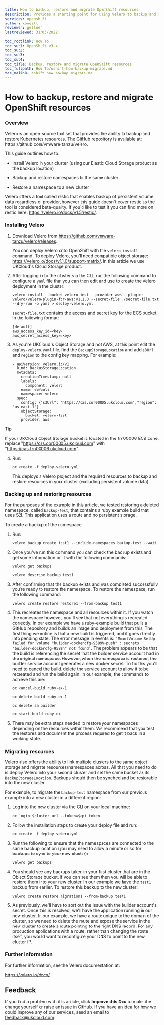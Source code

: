 ```yaml
---
title: How to backup, restore and migrate OpenShift resources
description: Provides a starting point for using Velero to backup and restore cluster resources and migrate between clusters
services: openshift
author: koneill
reviewer: gellner
lastreviewed: 31/03/2022

toc_rootlink: How To
toc_sub1: OpenShift v3.x
toc_sub2:
toc_sub3:
toc_sub4:
toc_title: Backup, restore and migrate OpenShift resources
toc_fullpath: How To/oshift-how-backup-migrate.md
toc_mdlink: oshift-how-backup-migrate.md
---
```


# How to backup, restore and migrate OpenShift resources

### Overview

Velero is an open-source tool set that provides the ability to backup and restore Kubernetes resources. The GitHub repository is available at: <https://github.com/vmware-tanzu/velero>.

This guide outlines how to:

- Install Velero in your cluster (using our Elastic Cloud Storage product as the backup location)

- Backup and restore namespaces to the same cluster

- Restore a namespace to a new cluster

Velero offers a tool called restic that enables backup of persistent volume data regardless of provider, however this guide doesn't cover restic as the tool is considered beta-quality. If you'd like to test it you can find more on restic here: <https://velero.io/docs/v1.5/restic/>.

### Installing Velero

1. Download Velero from <https://github.com/vmware-tanzu/velero/releases>.

    You can deploy Velero onto OpenShift with the `velero install` command. To deploy Velero, you'll need compatible object storage: <https://velero.io/docs/v1.1.0/support-matrix/>. In this article we use UKCloud's Cloud Storage product.

2. After logging in to the cluster via the CLI, run the following command to configure a `yaml` file that you can then edit and use to create the Velero deployment in the cluster:

    `velero install --bucket velero-test --provider aws --plugins velero/velero-plugin-for-aws:v1.1.0 --secret-file ./secret-file.txt  --dry-run -o yaml > deploy-velero.yml`

    `secret-file.txt` contains the access and secret key for the ECS bucket in the following format:

    ```
    [default]
    aws_access_key_id=<key>
    aws_secret_access_key=<key>
    ```

3. As you're UKCloud's Object Storage and not AWS, at this point edit the `deploy-velero.yaml` file, find the `BackupStorageLocation` and add `s3Url` and `region` to the config key mapping. For example:

    ```
    - apiVersion: velero.io/v1
      kind: BackupStorageLocation
      metadata:
        creationTimestamp: null
        labels:
          component: velero
        name: default
        namespace: velero
      spec:
        config: {"s3Url": "https://cas.cor00005.ukcloud.com","region": "us-east-1"}
        objectStorage:
          bucket: velero-test
        provider: aws
    ```
>[!TIP]
> If your UKCloud Object Storage bucket is located in the frn00006 ECS zone, replace "https://cas.cor00005.ukcloud.com" with "https://cas.frn00006.ukcloud.com".


4. Run:

    `oc create -f deploy-velero.yml`

    This deploys a Velero project and the required resources to backup and restore resources in your cluster (excluding persistent volume data).

### Backing up and restoring resources

For the purposes of the example in this article, we tested restoring a deleted namespace, called `backup-test`, that contains a ruby example build that uses S2I. This application uses a route and no persistent storage.

To create a backup of the namespace:

1. Run:

    `velero backup create test1 --include-namespaces backup-test --wait`

2. Once you've run this command you can check the backup exists and get some information on it with the following commands:

    ```
    velero get backups

    velero describe backup test1
    ```

3. After confirming that the backup exists and was completed successfully you're ready to restore the namespace. To restore the namespace, run the following command:

    `velero create restore restore1 --from-backup test1`

4. This recreates the namespace and all resources within it. If you watch the namespace however, you'll see that not everything is recreated correctly. In our example we have a ruby-example build that pulls a GitHub repository and builds an image and deployment from this. The first thing we notice is that a new build is triggered, and it goes directly into pending state. The error message in events is: `'MountVolume.SetUp failed for volume "builder-dockercfg-9589h-push" : secrets "builder-dockercfg-9589h" not found'`. The problem appears to be that the build is referencing the secret that the builder service account had in the original namespace. However, when the namespace is restored, the builder service account generates a new docker secret. To fix this you'll need to cancel the build, delete the service account to allow it to be recreated and run the build again. In our example, the commands to achieve this are:

    ```
    oc cancel-build ruby-ex-1

    oc delete build ruby-ex-1

    oc delete sa builder

    oc start-build ruby-ex
    ```

5. There may be extra steps needed to restore your namespaces depending on the resources within them. We recommend that you test the restores and document the process required to get it back in a working state.

### Migrating resources

Velero also offers the ability to link multiple clusters to the same object storage and migrate resources/namespaces across. All that you need to do is deploy Velero into your second cluster and set the same bucket as its `BackupStorageLocation`. Backups should then be synched and be restorable into the new cluster.

For example, to migrate the `backup-test` namespace from our previous example into a new cluster in a different region:

1. Log into the new cluster via the CLI on your local machine:

    `oc login $cluster_url --token=$api_token`

2. Follow the installation steps to create your deploy file and run:

    `oc create -f deploy-velero.yml`

3. Run the following to ensure that the namespaces are connected to the same backup location (you may need to allow a minute or so for backups to sync to your new cluster):

    `velero get backups`

4. You should see any backups taken in your first cluster that are in the Object Storage bucket. If you can see them then you will be able to restore them into your new cluster. In our example we have the `test1` backup from earlier. To restore this backup to the new cluster:

    `velero create restore migration1 --from-backup test1`

5. As previously, we'll have to sort out the issue with the builder account's secret. Once this is resolved, we'll have the application running in our new cluster. In our example, we have a route unique to the domain of the cluster, so we need to delete the route and expose the service in the new cluster to create a route pointing to the right DNS record. For any production applications with a route, rather than changing the route itself, you would want to reconfigure your DNS to point to the new cluster IP.

### Further information

For further information, see the Velero documentation at:

<https://velero.io/docs/>

## Feedback

If you find a problem with this article, click **Improve this Doc** to make the change yourself or raise an [issue](https://github.com/UKCloud/documentation/issues) in GitHub. If you have an idea for how we could improve any of our services, send an email to <feedback@ukcloud.com>.
